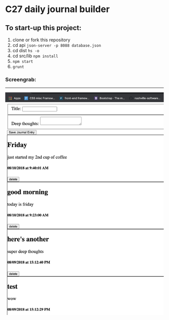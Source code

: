 # C27 daily journal builder


## To start-up this project:
1. clone or fork this repository
1. cd api ```json-server -p 8088 database.json```
1. cd dist ``` hs -o ```
1. cd src/lib ```npm install``` 
1. ```npm start```
1. ```grunt```

### Screengrab: 
------------------
![screengrab](/c27_dailyjournal_screengrab.png)
